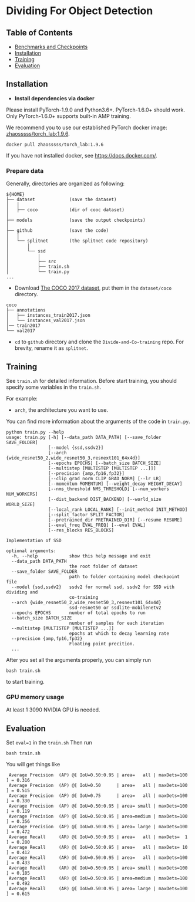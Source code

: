# Dividing For Object Detection

##  Table of Contents

<!--ts-->
* [Benchmarks and Checkpoints](../miscs/checkpoints.md)
* [Installation](#Installation)
* [Training](#Training)
* [Evaluation](#Evaluation)
<!--te-->

## Installation

* **Install dependencies via docker**

Please install PyTorch-1.9.0 and Python3.6+. PyTorch-1.6.0+ should work.
Only PyTorch-1.6.0+ supports built-in AMP training.

We recommend you to use our established PyTorch docker image:
[zhaosssss/torch_lab:1.9.6](https://hub.docker.com/r/zhaosssss/torch_lab).
```
docker pull zhaosssss/torch_lab:1.9.6
```
If you have not installed docker, see https://docs.docker.com/. 


### Prepare data

Generally, directories are organized as following:
```
${HOME}
├── dataset             (save the dataset) 
│   │
│   ├── coco            (dir of cooc dataset)
│
├── models              (save the output checkpoints)
│
├── github              (save the code)
│   │   
│   └── splitnet        (the splitnet code repository)
│       │
│       └── ssd
│           │   
│           ├── src
│           ├── train.sh
│           └── train.py 
...
```

- Download [The COCO 2017 dataset](https://cocodataset.org/#download),
put them in the `dataset/coco` directory.
```
coco
├── annotations
│   ├── instances_train2017.json
│   └── instances_val2017.json
│── train2017
└── val2017 
```

- `cd` to `github` directory and clone the `Divide-and-Co-training` repo.
For brevity, rename it as `splitnet`.


## Training

See `train.sh` for detailed information.
Before start training, you should specify some variables in the `train.sh`.

For example:

- `arch`, the architecture you want to use.


You can find more information about the arguments of the code in `train.py`.
```
python train.py --help
usage: train.py [-h] [--data_path DATA_PATH] [--save_folder SAVE_FOLDER]
                [--model {ssd,ssdv2}]
                [--arch {wide_resnet50_2,wide_resnet50_3,resnext101_64x4d}]
                [--epochs EPOCHS] [--batch_size BATCH_SIZE]
                [--multistep [MULTISTEP [MULTISTEP ...]]]
                [--precision {amp,fp16,fp32}]
                [--clip_grad_norm CLIP_GRAD_NORM] [--lr LR]
                [--momentum MOMENTUM] [--weight_decay WEIGHT_DECAY]
                [--nms_threshold NMS_THRESHOLD] [--num_workers NUM_WORKERS]
                [--dist_backend DIST_BACKEND] [--world_size WORLD_SIZE]
                [--local_rank LOCAL_RANK] [--init_method INIT_METHOD]
                [--split_factor SPLIT_FACTOR]
                [--pretrained_dir PRETRAINED_DIR] [--resume RESUME]
                [--eval_freq EVAL_FREQ] [--eval EVAL]
                [--res_blocks RES_BLOCKS]

Implementation of SSD

optional arguments:
  -h, --help            show this help message and exit
  --data_path DATA_PATH
                        the root folder of dataset
  --save_folder SAVE_FOLDER
                        path to folder containing model checkpoint file
  --model {ssd,ssdv2}   ssdv2 for normal ssd, ssdv2 for SSD with dividing and
                        co-training
  --arch {wide_resnet50_2,wide_resnet50_3,resnext101_64x4d}
                        ssd-resnet50 or ssdlite-mobilenetv2
  --epochs EPOCHS       number of total epochs to run
  --batch_size BATCH_SIZE
                        number of samples for each iteration
  --multistep [MULTISTEP [MULTISTEP ...]]
                        epochs at which to decay learning rate
  --precision {amp,fp16,fp32}
                        Floating point precition.
  ...
```


After you set all the arguments properly, you can simply run
```
bash train.sh
```
to start training.


### GPU memory usage
At least 1 3090 NVIDIA GPU is needed.

## Evaluation

Set `eval=1` in the `train.sh` Then run 
```
bash train.sh
```
You will get things like
```
 Average Precision  (AP) @[ IoU=0.50:0.95 | area=   all | maxDets=100 ] = 0.316
 Average Precision  (AP) @[ IoU=0.50      | area=   all | maxDets=100 ] = 0.515
 Average Precision  (AP) @[ IoU=0.75      | area=   all | maxDets=100 ] = 0.330
 Average Precision  (AP) @[ IoU=0.50:0.95 | area= small | maxDets=100 ] = 0.119
 Average Precision  (AP) @[ IoU=0.50:0.95 | area=medium | maxDets=100 ] = 0.356
 Average Precision  (AP) @[ IoU=0.50:0.95 | area= large | maxDets=100 ] = 0.472
 Average Recall     (AR) @[ IoU=0.50:0.95 | area=   all | maxDets=  1 ] = 0.280
 Average Recall     (AR) @[ IoU=0.50:0.95 | area=   all | maxDets= 10 ] = 0.412
 Average Recall     (AR) @[ IoU=0.50:0.95 | area=   all | maxDets=100 ] = 0.433
 Average Recall     (AR) @[ IoU=0.50:0.95 | area= small | maxDets=100 ] = 0.185
 Average Recall     (AR) @[ IoU=0.50:0.95 | area=medium | maxDets=100 ] = 0.492
 Average Recall     (AR) @[ IoU=0.50:0.95 | area= large | maxDets=100 ] = 0.615
```



